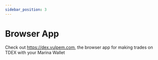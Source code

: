 ```yaml
---
sidebar_position: 3
---
```


# Browser App

Check out https://dex.vulpem.com, the browser app for making trades on TDEX with your Marina Wallet

